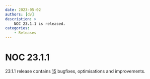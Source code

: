 ```yaml
---
date: 2023-05-02
authors: [dv]
description: >
    NOC 23.1.1 is released.
categories:
    - Releases
---
```

# NOC 23.1.1

23.1.1 release contains [15](https://code.getnoc.com/noc/noc/merge_requests?scope=all&state=merged&milestone_title=23.1.1) bugfixes, optimisations and improvements.
